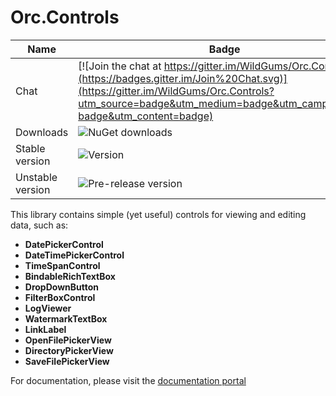 Orc.Controls
============

Name|Badge
---|---
Chat|[![Join the chat at https://gitter.im/WildGums/Orc.Controls](https://badges.gitter.im/Join%20Chat.svg)](https://gitter.im/WildGums/Orc.Controls?utm_source=badge&utm_medium=badge&utm_campaign=pr-badge&utm_content=badge)
Downloads|![NuGet downloads](https://img.shields.io/nuget/dt/orc.controls.svg)
Stable version|![Version](https://img.shields.io/nuget/v/orc.controls.svg)
Unstable version|![Pre-release version](https://img.shields.io/nuget/vpre/orc.controls.svg)

This library contains simple (yet useful) controls for viewing and editing data, such as:

- **DatePickerControl**
- **DateTimePickerControl**
- **TimeSpanControl**
- **BindableRichTextBox**
- **DropDownButton**
- **FilterBoxControl**
- **LogViewer**
- **WatermarkTextBox**
- **LinkLabel**
- **OpenFilePickerView**
- **DirectoryPickerView**
- **SaveFilePickerView**

For documentation, please visit the [documentation portal](http://opensource.wildgums.com)